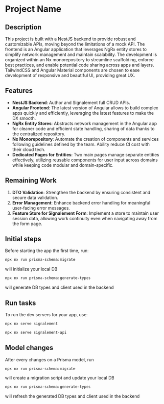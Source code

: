 # Project Name

## Description

This project is built with a NestJS backend to provide robust and customizable APIs, moving beyond the limitations of a mock API. The frontend is an Angular application that leverages NgRx entity stores to simplify network management and maintain scalability. The development is organized within an Nx monorepository to streamline scaffolding, enforce best practices, and enable potential code sharing across apps and layers. TailwindCSS and Angular Material components are chosen to ease development of responsive and beautiful UI, providing great UX.

## Features

- **NestJS Backend**: Author and Signalement full CRUD APIs.
- **Angular Frontend**: The latest version of Angular allows to build complex apps quickly and efficiently, leveraging the latest features to make the DX smooth.
- **NgRx Entity Stores**: Abstracts network management in the Angular app for cleaner code and efficient state handling, sharing of data thanks to the centralized repository.
- **Nx Monorepository**: Automate the creation of components and services following guidelines defined by the team. Ability reduce CI cost with their cloud tech.
- **Dedicated Pages for Entities**: Two main pages manage separate entities effectively, utilizing reusable components for user input across domains while keeping code modular and domain-specific.

## Remaining Work

1. **DTO Validation**: Strengthen the backend by ensuring consistent and secure data validation.
2. **Error Management**: Enhance backend error handling for meaningful user-facing error messages.
3. **Feature Store for Signalement Form**: Implement a store to maintain user session data, allowing work continuity even when navigating away from the form page.

## Initial steps

Before starting the app the first time, run:

```sh
npx nx run prisma-schema:migrate
```

will initialize your local DB

```sh
npx nx run prisma-schema:generate-types
```

will generate DB types and client used in the backend

## Run tasks

To run the dev servers for your app, use:

```sh
npx nx serve signalement
```

```sh
npx nx serve signalement-api
```

## Model changes

After every changes on a Prisma model, run

```sh
npx nx run prisma-schema:migrate
```

will create a migration script and update your local DB

```sh
npx nx run prisma-schema:generate-types
```

will refresh the generated DB types and client used in the backend
